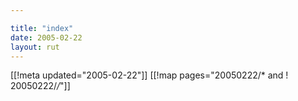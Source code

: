 ```yaml
---

title: "index"
date: 2005-02-22
layout: rut
---
```


[[!meta updated="2005-02-22"]]
[[!map pages="20050222/* and ! 20050222/*/*"]]
